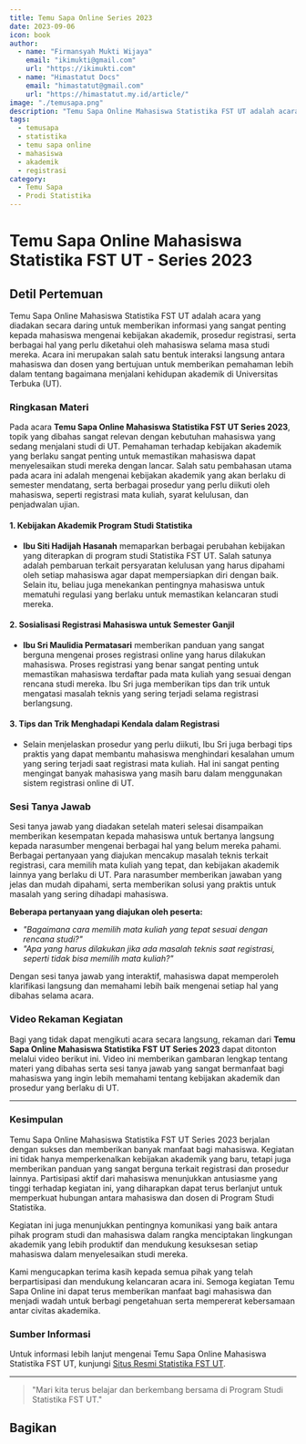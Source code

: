 ```yaml
--- 
title: Temu Sapa Online Series 2023
date: 2023-09-06
icon: book
author:
  - name: "Firmansyah Mukti Wijaya"
    email: "ikimukti@gmail.com"
    url: "https://ikimukti.com"
  - name: "Himastatut Docs"
    email: "himastatut@gmail.com"
    url: "https://himastatut.my.id/article/"
image: "./temusapa.png"
description: "Temu Sapa Online Mahasiswa Statistika FST UT adalah acara yang diadakan secara daring untuk memberikan informasi yang sangat penting kepada mahasiswa mengenai kebijakan akademik, prosedur registrasi, serta berbagai hal yang perlu diketahui oleh mahasiswa selama masa studi mereka."
tags:
  - temusapa
  - statistika
  - temu sapa online
  - mahasiswa
  - akademik
  - registrasi
category: 
  - Temu Sapa
  - Prodi Statistika
--- 
```


# Temu Sapa Online Mahasiswa Statistika FST UT - Series 2023

## Detil Pertemuan

Temu Sapa Online Mahasiswa Statistika FST UT adalah acara yang diadakan secara daring untuk memberikan informasi yang sangat penting kepada mahasiswa mengenai kebijakan akademik, prosedur registrasi, serta berbagai hal yang perlu diketahui oleh mahasiswa selama masa studi mereka. Acara ini merupakan salah satu bentuk interaksi langsung antara mahasiswa dan dosen yang bertujuan untuk memberikan pemahaman lebih dalam tentang bagaimana menjalani kehidupan akademik di Universitas Terbuka (UT).

### Ringkasan Materi

Pada acara **Temu Sapa Online Mahasiswa Statistika FST UT Series 2023**, topik yang dibahas sangat relevan dengan kebutuhan mahasiswa yang sedang menjalani studi di UT. Pemahaman terhadap kebijakan akademik yang berlaku sangat penting untuk memastikan mahasiswa dapat menyelesaikan studi mereka dengan lancar. Salah satu pembahasan utama pada acara ini adalah mengenai kebijakan akademik yang akan berlaku di semester mendatang, serta berbagai prosedur yang perlu diikuti oleh mahasiswa, seperti registrasi mata kuliah, syarat kelulusan, dan penjadwalan ujian.

#### 1. **Kebijakan Akademik Program Studi Statistika**
   - **Ibu Siti Hadijah Hasanah** memaparkan berbagai perubahan kebijakan yang diterapkan di program studi Statistika FST UT. Salah satunya adalah pembaruan terkait persyaratan kelulusan yang harus dipahami oleh setiap mahasiswa agar dapat mempersiapkan diri dengan baik. Selain itu, beliau juga menekankan pentingnya mahasiswa untuk mematuhi regulasi yang berlaku untuk memastikan kelancaran studi mereka.

#### 2. **Sosialisasi Registrasi Mahasiswa untuk Semester Ganjil**
   - **Ibu Sri Maulidia Permatasari** memberikan panduan yang sangat berguna mengenai proses registrasi online yang harus dilakukan mahasiswa. Proses registrasi yang benar sangat penting untuk memastikan mahasiswa terdaftar pada mata kuliah yang sesuai dengan rencana studi mereka. Ibu Sri juga memberikan tips dan trik untuk mengatasi masalah teknis yang sering terjadi selama registrasi berlangsung.

#### 3. **Tips dan Trik Menghadapi Kendala dalam Registrasi**
   - Selain menjelaskan prosedur yang perlu diikuti, Ibu Sri juga berbagi tips praktis yang dapat membantu mahasiswa menghindari kesalahan umum yang sering terjadi saat registrasi mata kuliah. Hal ini sangat penting mengingat banyak mahasiswa yang masih baru dalam menggunakan sistem registrasi online di UT.

### Sesi Tanya Jawab

Sesi tanya jawab yang diadakan setelah materi selesai disampaikan memberikan kesempatan kepada mahasiswa untuk bertanya langsung kepada narasumber mengenai berbagai hal yang belum mereka pahami. Berbagai pertanyaan yang diajukan mencakup masalah teknis terkait registrasi, cara memilih mata kuliah yang tepat, dan kebijakan akademik lainnya yang berlaku di UT. Para narasumber memberikan jawaban yang jelas dan mudah dipahami, serta memberikan solusi yang praktis untuk masalah yang sering dihadapi mahasiswa.

**Beberapa pertanyaan yang diajukan oleh peserta:**
- *"Bagaimana cara memilih mata kuliah yang tepat sesuai dengan rencana studi?"*
- *"Apa yang harus dilakukan jika ada masalah teknis saat registrasi, seperti tidak bisa memilih mata kuliah?"*

Dengan sesi tanya jawab yang interaktif, mahasiswa dapat memperoleh klarifikasi langsung dan memahami lebih baik mengenai setiap hal yang dibahas selama acara.

### Video Rekaman Kegiatan

Bagi yang tidak dapat mengikuti acara secara langsung, rekaman dari **Temu Sapa Online Mahasiswa Statistika FST UT Series 2023** dapat ditonton melalui video berikut ini. Video ini memberikan gambaran lengkap tentang materi yang dibahas serta sesi tanya jawab yang sangat bermanfaat bagi mahasiswa yang ingin lebih memahami tentang kebijakan akademik dan prosedur yang berlaku di UT.

<VidStack
  src="youtube/LoWFdx9Gucw?si=oBjFfPb1iAk6l1kf"
  title="Temu Sapa Online Mahasiswa Statistika FST UT Series 2023"
/>

--- 

### Kesimpulan

Temu Sapa Online Mahasiswa Statistika FST UT Series 2023 berjalan dengan sukses dan memberikan banyak manfaat bagi mahasiswa. Kegiatan ini tidak hanya memperkenalkan kebijakan akademik yang baru, tetapi juga memberikan panduan yang sangat berguna terkait registrasi dan prosedur lainnya. Partisipasi aktif dari mahasiswa menunjukkan antusiasme yang tinggi terhadap kegiatan ini, yang diharapkan dapat terus berlanjut untuk memperkuat hubungan antara mahasiswa dan dosen di Program Studi Statistika.

Kegiatan ini juga menunjukkan pentingnya komunikasi yang baik antara pihak program studi dan mahasiswa dalam rangka menciptakan lingkungan akademik yang lebih produktif dan mendukung kesuksesan setiap mahasiswa dalam menyelesaikan studi mereka.

Kami mengucapkan terima kasih kepada semua pihak yang telah berpartisipasi dan mendukung kelancaran acara ini. Semoga kegiatan Temu Sapa Online ini dapat terus memberikan manfaat bagi mahasiswa dan menjadi wadah untuk berbagi pengetahuan serta mempererat kebersamaan antar civitas akademika.

### Sumber Informasi

Untuk informasi lebih lanjut mengenai Temu Sapa Online Mahasiswa Statistika FST UT, kunjungi [Situs Resmi Statistika FST UT](https://statistika-fst.ut.ac.id).

--- 

> "Mari kita terus belajar dan berkembang bersama di Program Studi Statistika FST UT."


## Bagikan
<Share colorful />
<GitContributors />
<GitChangelog />